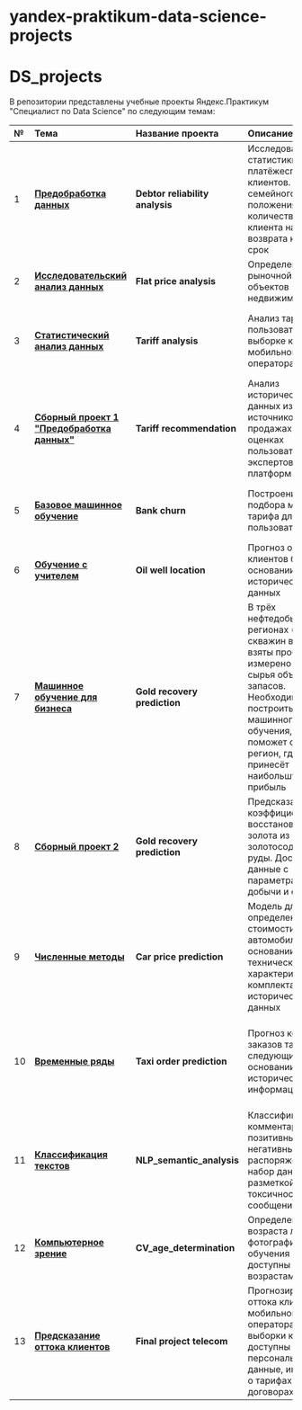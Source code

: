 # yandex-praktikum-data-science-projects
# DS_projects

В репозитории представлены учебные проекты Яндекс.Практикум "Специалист по Data Science" по следующим темам:

| № | **Тема** | **Название проекта** | **Описание** | **Инструменты** |  
|:--|:-----------|:---------------------|:-------------|:----------------|  
| 1 | [**Предобработка данных**](https://github.com/PetroMichelangel/yandex-praktikum-data-science-projects/blob/main/1.%20Debtor%20reliability%20analysis/debtor_reliability_analysis.ipynb) | **Debtor reliability analysis** | Исследование статистики о платёжеспособности клиентов. Влияние семейного положения и количества детей клиента на факт возврата кредита в срок | - python<br>- pandas<br>- pymystem3 |
| 2 | [**Исследовательский анализ данных**](https://github.com/PetroMichelangel/yandex-praktikum-data-science-projects/blob/main/2.%20Flat%20price%20analysis/flat_price_analysis.ipynb) | **Flat price analysis** | Определение рыночной стоимости объектов недвижимости | - python<br>- pandas<br>- matplotlib |  
| 3 | [**Статистический анализ данных**](https://github.com/PetroMichelangel/yandex-praktikum-data-science-projects/blob/main/3.%20Tariff%20analysis/tariff_analysis.ipynb) | **Tariff analysis** | Анализ тарифов и их пользователей на выборке клиентов мобильного оператора | - python<br>- pandas<br>- scipy<br>- math<br>- matplotlib<br>- seaborn |  
| 4 | [**Сборный проект 1 "Предобработка данных"**](https://github.com/PetroMichelangel/yandex-praktikum-data-science-projects/blob/main/4.%20Computer%20games%20sales/computer_games_sales.ipynb) | **Tariff recommendation** | Анализ исторических данных из открытых источников о продажах игр, оценках пользователей и экспертов, жанров и платформ | - python<br>- pandas<br>- scipy<br>- math<br>- matplotlib<br>- seaborn |  
| 5 | [**Базовое машинное обучение**](https://github.com/PetroMichelangel/yandex-praktikum-data-science-projects/blob/main/5.%20Tariff%20recommendation/tariff_recommendation.ipynb) | **Bank churn** | Построение модели подбора мобильного тарифа для пользователя | - python<br>- pandas<br>- sklearn<br>- matplotlib<br>- seaborn |  
| 6 | [**Обучение с учителем**](https://github.com/PetroMichelangel/yandex-praktikum-data-science-projects/blob/main/6.%20Bank%20churn/bank_churn.ipynb) | **Oil well location** | Прогноз оттока клиентов банка на основании исторических данных | - python<br>- pandas<br>- sklearn<br>- matplotlib<br>- seaborn |  
| 7 | [**Машинное обучение для бизнеса**](https://github.com/PetroMichelangel/yandex-praktikum-data-science-projects/blob/main/7.%20Oil%20well%20location/oil_well_location.ipynb) | **Gold recovery prediction** | В трёх нефтедобывающих регионах (по 10000 скважин в каждом) взяты пробы нефти, измерено качество сырья объём её запасов. Необходимо построить модель машинного обучения, которая поможет определить регион, где добыча принесёт наибольшую прибыль | - python<br>- pandas<br>- numpy<br>- sklearn<br>- scipy<br>- matplotlib<br>- seaborn |  
| 8 | [**Сборный проект 2**](https://github.com/PetroMichelangel/yandex-praktikum-data-science-projects/blob/main/8.%20Gold%20recovery%20prediction/gold_recovery_prediction.ipynb) | **Gold recovery prediction** | Предсказание коэффициента восстановления золота из золотосодержащей руды. Доступны данные с параметрами добычи и очистки | - python<br>- pandas<br>- numpy<br>- sklearn<br>- scipy<br>- matplotlib<br>- seaborn |  
| 9 | [**Численные методы**](https://github.com/PetroMichelangel/yandex-praktikum-data-science-projects/blob/main/9.%20Car%20price%20prediction/car_price_prediction.ipynb) | **Car price prediction** | Модель для определения стоимости автомобилей на основании технических характеристик, комплектаций и исторических данных | - python<br>- pandas<br>- sklearn<br>- lightgbm<br>- matplotlib<br>- seaborn<br>- flask |  
| 10 | [**Временные ряды**](https://github.com/PetroMichelangel/yandex-praktikum-data-science-projects/blob/main/10.%20Taxi%20order%20prediction/taxi_order_prediction.ipynb) | **Taxi order prediction** | Прогноз количества заказов такси на следующий час на основании исторической информации | - python<br>- pandas<br>- numpy<br>- sklearn<br>- lightgbm<br>- statsmodels<br>- matplotlib<br>- seaborn |  
| 11 | [**Классификация текстов**](https://github.com/PetroMichelangel/yandex-praktikum-data-science-projects/blob/main/11.%20NLP%20semantic%20analysis/NLP_semantic_analysis.ipynb) | **NLP_semantic_analysis** | Классификация комментариев на позитивные и негативные. В распоряжении набор данных с разметкой о токсичности сообщений | - python<br>- pandas<br>- numpy<br>- sklearn<br>- nltk<br>- matplotlib<br>- seaborn |  
| 12 | [**Компьютерное зрение**](https://github.com/PetroMichelangel/yandex-praktikum-data-science-projects/blob/main/12.%20CV%20age%20determination/CV_age_determination.ipynb) | **CV_age_determination** | Определение возраста людей по фотографии. Для обучения модели доступны снимки с возрастами. | - python<br>- pandas<br>- matplotlib<br>- seaborn<br>- keras
| 13 | [**Предсказание оттока клиентов**](https://github.com/PetroMichelangel/yandex-praktikum-data-science-projects/blob/main/13.%20Final%20project%20telecom/final_project_telecom.ipynb) | **Final project telecom** | Прогнозирование оттока клиентов мобильного оператора. Для выборки клиентов доступны персональные данные, информация о тарифах и договорах. | - python<br>- pandas<br>- numpy<br>- sklearn<br>- matplotlib<br>- seaborn<br>- lightgbm<br>- catboost  

